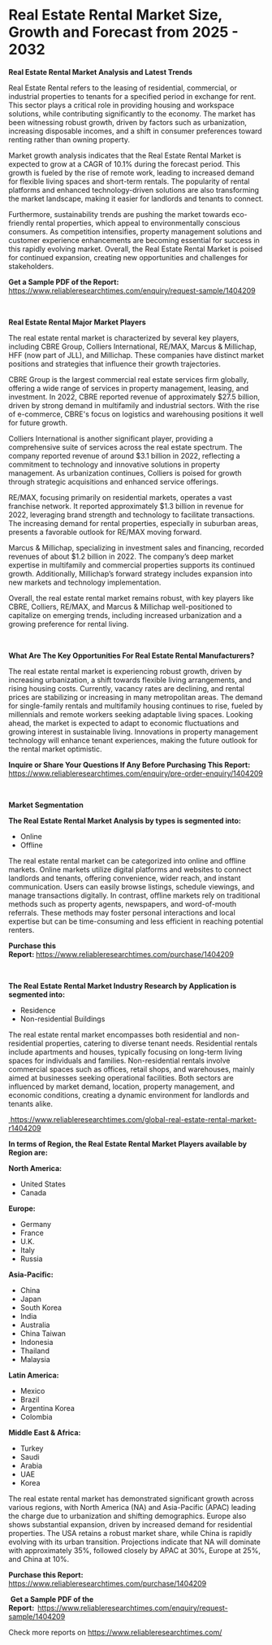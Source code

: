 <p><h1>Real Estate Rental Market Size, Growth and Forecast from 2025 - 2032</h1></p><p><strong>Real Estate Rental Market Analysis and Latest Trends</strong></p>
<p><p>Real Estate Rental refers to the leasing of residential, commercial, or industrial properties to tenants for a specified period in exchange for rent. This sector plays a critical role in providing housing and workspace solutions, while contributing significantly to the economy. The market has been witnessing robust growth, driven by factors such as urbanization, increasing disposable incomes, and a shift in consumer preferences toward renting rather than owning property.</p><p>Market growth analysis indicates that the Real Estate Rental Market is expected to grow at a CAGR of 10.1% during the forecast period. This growth is fueled by the rise of remote work, leading to increased demand for flexible living spaces and short-term rentals. The popularity of rental platforms and enhanced technology-driven solutions are also transforming the market landscape, making it easier for landlords and tenants to connect.</p><p>Furthermore, sustainability trends are pushing the market towards eco-friendly rental properties, which appeal to environmentally conscious consumers. As competition intensifies, property management solutions and customer experience enhancements are becoming essential for success in this rapidly evolving market. Overall, the Real Estate Rental Market is poised for continued expansion, creating new opportunities and challenges for stakeholders.</p></p>
<p><strong>Get a Sample PDF of the Report:&nbsp;</strong> <a href="https://www.reliableresearchtimes.com/enquiry/request-sample/1404209?utm_campaign=2931&utm_medium=2&utm_source=Github&utm_content=ia&utm_term=28032025&utm_id=real-estate-rental">https://www.reliableresearchtimes.com/enquiry/request-sample/1404209</a></p>
<p>&nbsp;</p>
<p><strong>Real Estate Rental Major Market Players</strong></p>
<p><p>The real estate rental market is characterized by several key players, including CBRE Group, Colliers International, RE/MAX, Marcus & Millichap, HFF (now part of JLL), and Millichap. These companies have distinct market positions and strategies that influence their growth trajectories.</p><p>CBRE Group is the largest commercial real estate services firm globally, offering a wide range of services in property management, leasing, and investment. In 2022, CBRE reported revenue of approximately $27.5 billion, driven by strong demand in multifamily and industrial sectors. With the rise of e-commerce, CBRE's focus on logistics and warehousing positions it well for future growth.</p><p>Colliers International is another significant player, providing a comprehensive suite of services across the real estate spectrum. The company reported revenue of around $3.1 billion in 2022, reflecting a commitment to technology and innovative solutions in property management. As urbanization continues, Colliers is poised for growth through strategic acquisitions and enhanced service offerings.</p><p>RE/MAX, focusing primarily on residential markets, operates a vast franchise network. It reported approximately $1.3 billion in revenue for 2022, leveraging brand strength and technology to facilitate transactions. The increasing demand for rental properties, especially in suburban areas, presents a favorable outlook for RE/MAX moving forward.</p><p>Marcus & Millichap, specializing in investment sales and financing, recorded revenues of about $1.2 billion in 2022. The company’s deep market expertise in multifamily and commercial properties supports its continued growth. Additionally, Millichap’s forward strategy includes expansion into new markets and technology implementation.</p><p>Overall, the real estate rental market remains robust, with key players like CBRE, Colliers, RE/MAX, and Marcus & Millichap well-positioned to capitalize on emerging trends, including increased urbanization and a growing preference for rental living.</p></p>
<p>&nbsp;</p>
<p><strong>What Are The Key Opportunities For Real Estate Rental Manufacturers?</strong></p>
<p><p>The real estate rental market is experiencing robust growth, driven by increasing urbanization, a shift towards flexible living arrangements, and rising housing costs. Currently, vacancy rates are declining, and rental prices are stabilizing or increasing in many metropolitan areas. The demand for single-family rentals and multifamily housing continues to rise, fueled by millennials and remote workers seeking adaptable living spaces. Looking ahead, the market is expected to adapt to economic fluctuations and growing interest in sustainable living. Innovations in property management technology will enhance tenant experiences, making the future outlook for the rental market optimistic.</p></p>
<p><strong>Inquire or Share Your Questions If Any Before Purchasing This Report:</strong> <a href="https://www.reliableresearchtimes.com/enquiry/pre-order-enquiry/1404209?utm_campaign=2931&utm_medium=2&utm_source=Github&utm_content=ia&utm_term=28032025&utm_id=real-estate-rental">https://www.reliableresearchtimes.com/enquiry/pre-order-enquiry/1404209</a></p>
<p>&nbsp;</p>
<p><strong>Market Segmentation</strong></p>
<p><strong>The Real Estate Rental Market Analysis by types is segmented into:</strong></p>
<p><ul><li>Online</li><li>Offline</li></ul></p>
<p><p>The real estate rental market can be categorized into online and offline markets. Online markets utilize digital platforms and websites to connect landlords and tenants, offering convenience, wider reach, and instant communication. Users can easily browse listings, schedule viewings, and manage transactions digitally. In contrast, offline markets rely on traditional methods such as property agents, newspapers, and word-of-mouth referrals. These methods may foster personal interactions and local expertise but can be time-consuming and less efficient in reaching potential renters.</p></p>
<p><strong>Purchase this Report:&nbsp;</strong><a href="https://www.reliableresearchtimes.com/purchase/1404209?utm_campaign=2931&utm_medium=2&utm_source=Github&utm_content=ia&utm_term=28032025&utm_id=real-estate-rental">https://www.reliableresearchtimes.com/purchase/1404209</a></p>
<p>&nbsp;</p>
<p><strong>The Real Estate Rental Market Industry Research by Application is segmented into:</strong></p>
<p><ul><li>Residence</li><li>Non-residential Buildings</li></ul></p>
<p><p>The real estate rental market encompasses both residential and non-residential properties, catering to diverse tenant needs. Residential rentals include apartments and houses, typically focusing on long-term living spaces for individuals and families. Non-residential rentals involve commercial spaces such as offices, retail shops, and warehouses, mainly aimed at businesses seeking operational facilities. Both sectors are influenced by market demand, location, property management, and economic conditions, creating a dynamic environment for landlords and tenants alike.</p></p>
<p><a href="https://www.reliableresearchtimes.com/global-real-estate-rental-market-r1404209?utm_campaign=2931&utm_medium=2&utm_source=Github&utm_content=ia&utm_term=28032025&utm_id=real-estate-rental">&nbsp;https://www.reliableresearchtimes.com/global-real-estate-rental-market-r1404209</a></p>
<p><strong>In terms of Region, the Real Estate Rental Market Players available by Region are:</strong></p>
<p>
    <p> <strong> North America: </strong>
        <ul>
            <li>United States</li>
            <li>Canada</li>
        </ul>
        </p> 
    <p> <strong> Europe: </strong>
        <ul>
            <li>Germany</li>
            <li>France</li>
            <li>U.K.</li>
            <li>Italy</li>
            <li>Russia</li>
        </ul>
        </p> 
    <p> <strong> Asia-Pacific: </strong>
        <ul>
            <li>China</li>
            <li>Japan</li>
            <li>South Korea</li>
            <li>India</li>
            <li>Australia</li>
            <li>China Taiwan</li>
            <li>Indonesia</li>
            <li>Thailand</li>
            <li>Malaysia</li>
        </ul>
        </p> 
    <p> <strong> Latin America: </strong>
        <ul>
            <li>Mexico</li>
            <li>Brazil</li>
            <li>Argentina Korea</li>
            <li>Colombia</li>
        </ul>
        </p> 
    <p> <strong> Middle East & Africa: </strong>
        <ul>
            <li>Turkey</li>
            <li>Saudi</li>
            <li>Arabia</li>
            <li>UAE</li>
            <li>Korea</li>
        </ul>
    </p>
    </p>
<p><p>The real estate rental market has demonstrated significant growth across various regions, with North America (NA) and Asia-Pacific (APAC) leading the charge due to urbanization and shifting demographics. Europe also shows substantial expansion, driven by increased demand for residential properties. The USA retains a robust market share, while China is rapidly evolving with its urban transition. Projections indicate that NA will dominate with approximately 35%, followed closely by APAC at 30%, Europe at 25%, and China at 10%.</p></p>
<p><strong>Purchase this Report: </strong><a href="https://www.reliableresearchtimes.com/purchase/1404209?utm_campaign=2931&utm_medium=2&utm_source=Github&utm_content=ia&utm_term=28032025&utm_id=real-estate-rental">https://www.reliableresearchtimes.com/purchase/1404209</a></p>
<p>&nbsp;<strong>Get a Sample PDF of the Report:&nbsp;&nbsp;</strong><a href="https://www.reliableresearchtimes.com/enquiry/request-sample/1404209?utm_campaign=2931&utm_medium=2&utm_source=Github&utm_content=ia&utm_term=28032025&utm_id=real-estate-rental">https://www.reliableresearchtimes.com/enquiry/request-sample/1404209</a></p>
<p><strong></strong></p>
<p>Check more reports on <a href="https://www.reliableresearchtimes.com/?utm_campaign=2931&utm_medium=2&utm_source=Github&utm_content=ia&utm_term=28032025&utm_id=real-estate-rental">https://www.reliableresearchtimes.com/</a></p>
